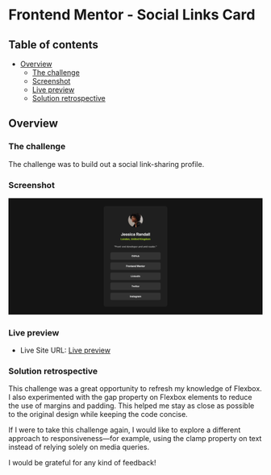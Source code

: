 # Frontend Mentor - Social Links Card 

## Table of contents

- [Overview](#overview)
  - [The challenge](#the-challenge)
  - [Screenshot](#screenshot)
  - [Live preview](#live-preview)
  - [Solution retrospective](#solution-retrospective)

## Overview

### The challenge

The challenge was to build out a social link-sharing profile.

### Screenshot

![](./screenshot.jpg)

### Live preview

- Live Site URL: [Live preview](https://marioncts.github.io/Social-Links-Card/)

### Solution retrospective

This challenge was a great opportunity to refresh my knowledge of Flexbox. I also experimented with the gap property on Flexbox elements to reduce the use of margins and padding. This helped me stay as close as possible to the original design while keeping the code concise.

If I were to take this challenge again, I would like to explore a different approach to responsiveness—for example, using the clamp property on text instead of relying solely on media queries.

I would be grateful for any kind of feedback!
